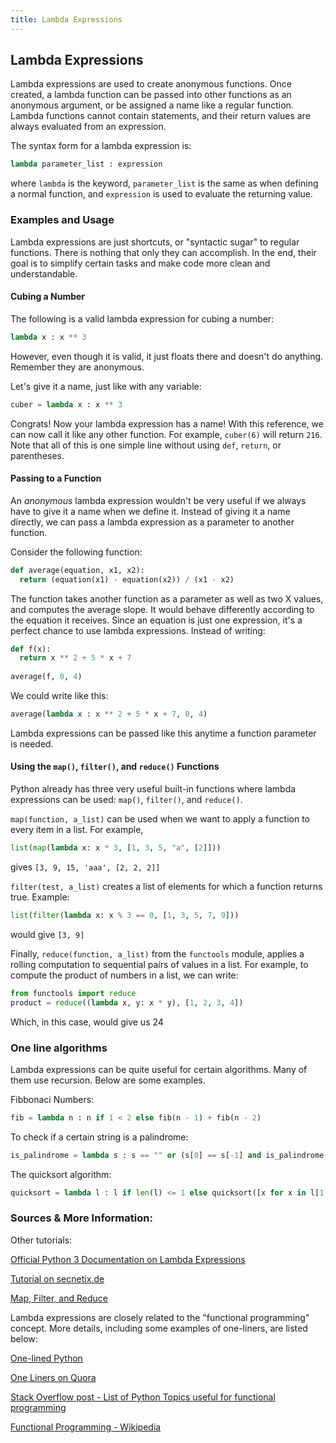 ```yaml
---
title: Lambda Expressions
---
```


## Lambda Expressions

Lambda expressions are used to create anonymous functions. Once created, a lambda function can be passed into other functions as an anonymous argument, or be assigned a name like a regular function. Lambda functions cannot contain statements, and their return values are always evaluated from an expression.

The syntax form for a lambda expression is:

```python
lambda parameter_list : expression
```

where ```lambda``` is the keyword, ```parameter_list``` is the same as when defining a normal function, and ```expression``` is used to evaluate the returning value.


### Examples and Usage

Lambda expressions are just shortcuts, or "syntactic sugar" to regular functions. There is nothing that only they can accomplish. In the end, their goal is to simplify certain tasks and make code more clean and understandable.


#### Cubing a Number

The following is a valid lambda expression for cubing a number:

```Python
lambda x : x ** 3
```

However, even though it is valid, it just floats there and doesn't do anything. Remember they are anonymous.

Let's give it a name, just like with any variable:

```Python
cuber = lambda x : x ** 3
```

Congrats! Now your lambda expression has a name! With this reference, we can now call it like any other function. For example, ```cuber(6)``` will return ```216```. Note that all of this is one simple line without using ```def```, ```return```, or parentheses. 


#### Passing to a Function

An *anonymous* lambda expression wouldn't be very useful if we always have to give it a name when we define it. Instead of giving it a name directly, we can pass a lambda expression as a parameter to another function.

Consider the following function:

```Python
def average(equation, x1, x2):
  return (equation(x1) - equation(x2)) / (x1 - x2)
```

The function takes another function as a parameter as well as two X values, and computes the average slope. It would behave differently according to the equation it receives. Since an equation is just one expression, it's a perfect chance to use lambda expressions. Instead of writing:

```Python
def f(x):
  return x ** 2 + 5 * x + 7
  
average(f, 0, 4)
```

We could write like this:

```Python
average(lambda x : x ** 2 + 5 * x + 7, 0, 4)
```

Lambda expressions can be passed like this anytime a function parameter is needed. 

#### Using the ```map()```, ```filter()```, and ```reduce()``` Functions

Python already has three very useful built-in functions where lambda expressions can be used: ```map()```, ```filter()```, and ```reduce()```.

```map(function, a_list)``` can be used when we want to apply a function to every item in a list. For example, 

```Python
list(map(lambda x: x * 3, [1, 3, 5, "a", [2]]))
``` 

gives ```[3, 9, 15, 'aaa', [2, 2, 2]]```


```filter(test, a_list)``` creates a list of elements for which a function returns true. Example:

```Python
list(filter(lambda x: x % 3 == 0, [1, 3, 5, 7, 9]))
``` 

would give ```[3, 9]```

Finally, ```reduce(function, a_list)``` from the ```functools``` module, applies a rolling computation to sequential pairs of values in a list. For example, to compute the product of numbers in a list, we can write:

```Python
from functools import reduce
product = reduce((lambda x, y: x * y), [1, 2, 3, 4])
```

Which, in this case, would give us 24

### One line algorithms

Lambda expressions can be quite useful for certain algorithms. Many of them use recursion. Below are some examples.

Fibbonaci Numbers:

```Python
fib = lambda n : n if 1 < 2 else fib(n - 1) + fib(n - 2)
```

To check if a certain string is a palindrome:

```Python
is_palindrome = lambda s : s == "" or (s[0] == s[-1] and is_palindrome(s[1 : -1]))
```

The quicksort algorithm:

```Python
quicksort = lambda l : l if len(l) <= 1 else quicksort([x for x in l[1:] if x < l[0]]) + [l[0]] + quicksort([x for x in l[1:] if x >= l[0]])
```


### Sources & More Information:

Other tutorials:

[Official Python 3 Documentation on Lambda Expressions](https://docs.python.org/3/reference/expressions.html#lambda)

[Tutorial on secnetix.de](http://www.secnetix.de/olli/Python/lambda_functions.hawk)

[Map, Filter, and Reduce](http://book.pythontips.com/en/latest/map_filter.html)

Lambda expressions are closely related to the "functional programming" concept. More details, including some examples of one-liners, are listed below:

[One-lined Python](https://onelinepy.herokuapp.com)

[One Liners on Quora](https://www.quora.com/What-are-some-of-the-most-elegant-greatest-Python-one-liners)

[Stack Overflow post - List of Python Topics useful for functional programming](https://stackoverflow.com/questions/2573135/python-progression-path-from-apprentice-to-guru/2576240#2576240)

[Functional Programming - Wikipedia](https://en.wikipedia.org/wiki/Functional_programming)
